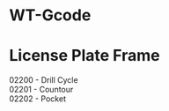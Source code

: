 # WT-Gcode
# License Plate Frame
02200 - Drill Cycle <br />
02201 - Countour <br />
02202 - Pocket <br />
